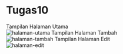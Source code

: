 # Tugas10

<p>
  Tampilan Halaman Utama <br>
  <img src="https://i.ibb.co/2Z8ChX3/Screen-Shot-2020-12-09-at-21-50-48.png" title="halaman-utama">
  Tampilan Halaman Tambah <br>
  <img src="https://i.ibb.co/5MLw9cV/Screen-Shot-2020-12-09-at-21-55-43.png" alt="halaman-tambah">
  Tampilan Halaman Edit <br>
  <img src="https://i.ibb.co/NVb5Fyf/Screen-Shot-2020-12-09-at-21-55-55.png" alt="halaman-edit">
</p>

